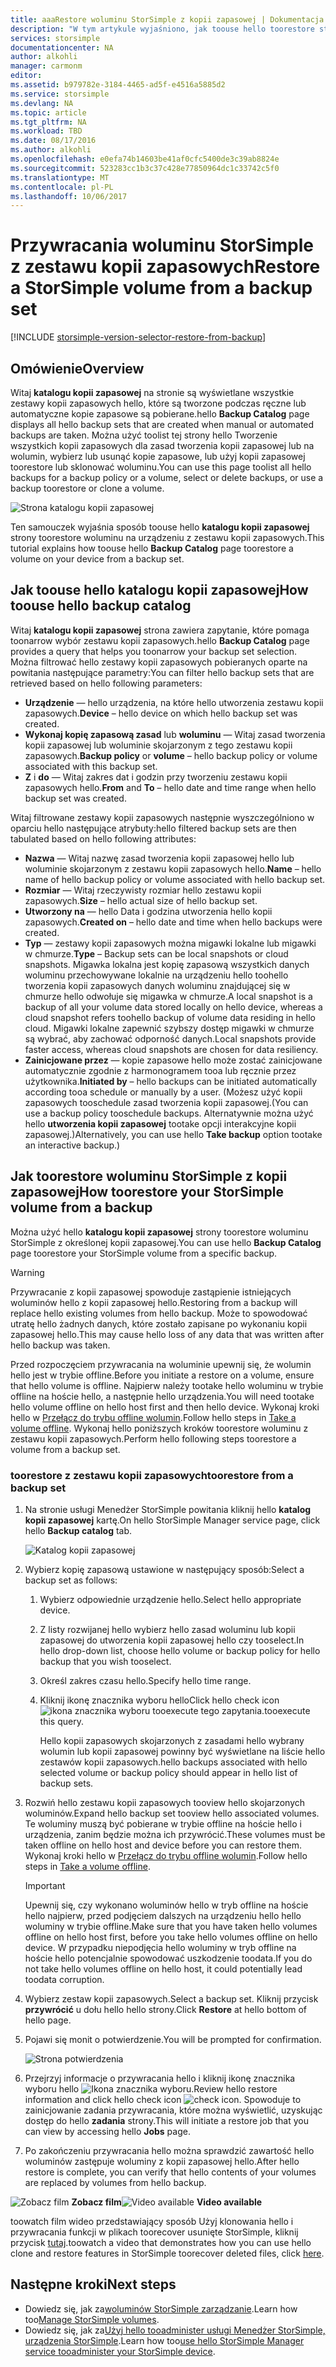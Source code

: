 ```yaml
---
title: aaaRestore woluminu StorSimple z kopii zapasowej | Dokumentacja firmy Microsoft
description: "W tym artykule wyjaśniono, jak toouse hello toorestore strony katalogu kopii zapasowej usługi Menedżer StorSimple woluminu StorSimple z zestawu kopii zapasowych."
services: storsimple
documentationcenter: NA
author: alkohli
manager: carmonm
editor: 
ms.assetid: b979782e-3184-4465-ad5f-e4516a5885d2
ms.service: storsimple
ms.devlang: NA
ms.topic: article
ms.tgt_pltfrm: NA
ms.workload: TBD
ms.date: 08/17/2016
ms.author: alkohli
ms.openlocfilehash: e0efa74b14603be41af0cfc5400de3c39ab8824e
ms.sourcegitcommit: 523283cc1b3c37c428e77850964dc1c33742c5f0
ms.translationtype: MT
ms.contentlocale: pl-PL
ms.lasthandoff: 10/06/2017
---
```

# <a name="restore-a-storsimple-volume-from-a-backup-set"></a><span data-ttu-id="bee2e-103">Przywracania woluminu StorSimple z zestawu kopii zapasowych</span><span class="sxs-lookup"><span data-stu-id="bee2e-103">Restore a StorSimple volume from a backup set</span></span>
[!INCLUDE [storsimple-version-selector-restore-from-backup](../../includes/storsimple-version-selector-restore-from-backup.md)]

## <a name="overview"></a><span data-ttu-id="bee2e-104">Omówienie</span><span class="sxs-lookup"><span data-stu-id="bee2e-104">Overview</span></span>
<span data-ttu-id="bee2e-105">Witaj **katalogu kopii zapasowej** na stronie są wyświetlane wszystkie zestawy kopii zapasowych hello, które są tworzone podczas ręczne lub automatyczne kopie zapasowe są pobierane.</span><span class="sxs-lookup"><span data-stu-id="bee2e-105">hello **Backup Catalog** page displays all hello backup sets that are created when manual or automated backups are taken.</span></span> <span data-ttu-id="bee2e-106">Można użyć toolist tej strony hello Tworzenie wszystkich kopii zapasowych dla zasad tworzenia kopii zapasowej lub na wolumin, wybierz lub usunąć kopie zapasowe, lub użyj kopii zapasowej toorestore lub sklonować woluminu.</span><span class="sxs-lookup"><span data-stu-id="bee2e-106">You can use this page toolist all hello backups for a backup policy or a volume, select or delete backups, or use a backup toorestore or clone a volume.</span></span>

 ![Strona katalogu kopii zapasowej](./media/storsimple-restore-from-backup-set/HCS_BackupCatalog.png)

<span data-ttu-id="bee2e-108">Ten samouczek wyjaśnia sposób toouse hello **katalogu kopii zapasowej** strony toorestore woluminu na urządzeniu z zestawu kopii zapasowych.</span><span class="sxs-lookup"><span data-stu-id="bee2e-108">This tutorial explains how toouse hello **Backup Catalog** page toorestore a volume on your device from a backup set.</span></span>

## <a name="how-toouse-hello-backup-catalog"></a><span data-ttu-id="bee2e-109">Jak toouse hello katalogu kopii zapasowej</span><span class="sxs-lookup"><span data-stu-id="bee2e-109">How toouse hello backup catalog</span></span>
<span data-ttu-id="bee2e-110">Witaj **katalogu kopii zapasowej** strona zawiera zapytanie, które pomaga toonarrow wybór zestawu kopii zapasowych.</span><span class="sxs-lookup"><span data-stu-id="bee2e-110">hello **Backup Catalog** page provides a query that helps you toonarrow your backup set selection.</span></span> <span data-ttu-id="bee2e-111">Można filtrować hello zestawy kopii zapasowych pobieranych oparte na powitania następujące parametry:</span><span class="sxs-lookup"><span data-stu-id="bee2e-111">You can filter hello backup sets that are retrieved based on hello following parameters:</span></span>

* <span data-ttu-id="bee2e-112">**Urządzenie** — hello urządzenia, na które hello utworzenia zestawu kopii zapasowych.</span><span class="sxs-lookup"><span data-stu-id="bee2e-112">**Device** – hello device on which hello backup set was created.</span></span>
* <span data-ttu-id="bee2e-113">**Wykonaj kopię zapasową zasad** lub **woluminu** — Witaj zasad tworzenia kopii zapasowej lub woluminie skojarzonym z tego zestawu kopii zapasowych.</span><span class="sxs-lookup"><span data-stu-id="bee2e-113">**Backup policy** or **volume** – hello backup policy or volume associated with this backup set.</span></span>
* <span data-ttu-id="bee2e-114">**Z** i **do** — Witaj zakres dat i godzin przy tworzeniu zestawu kopii zapasowych hello.</span><span class="sxs-lookup"><span data-stu-id="bee2e-114">**From** and **To** – hello date and time range when hello backup set was created.</span></span>

<span data-ttu-id="bee2e-115">Witaj filtrowane zestawy kopii zapasowych następnie wyszczególniono w oparciu hello następujące atrybuty:</span><span class="sxs-lookup"><span data-stu-id="bee2e-115">hello filtered backup sets are then tabulated based on hello following attributes:</span></span>

* <span data-ttu-id="bee2e-116">**Nazwa** — Witaj nazwę zasad tworzenia kopii zapasowej hello lub woluminie skojarzonym z zestawu kopii zapasowych hello.</span><span class="sxs-lookup"><span data-stu-id="bee2e-116">**Name** – hello name of hello backup policy or volume associated with hello backup set.</span></span>
* <span data-ttu-id="bee2e-117">**Rozmiar** — Witaj rzeczywisty rozmiar hello zestawu kopii zapasowych.</span><span class="sxs-lookup"><span data-stu-id="bee2e-117">**Size** – hello actual size of hello backup set.</span></span>
* <span data-ttu-id="bee2e-118">**Utworzony na** — hello Data i godzina utworzenia hello kopii zapasowych.</span><span class="sxs-lookup"><span data-stu-id="bee2e-118">**Created on** – hello date and time when hello backups were created.</span></span> 
* <span data-ttu-id="bee2e-119">**Typ** — zestawy kopii zapasowych można migawki lokalne lub migawki w chmurze.</span><span class="sxs-lookup"><span data-stu-id="bee2e-119">**Type** – Backup sets can be local snapshots or cloud snapshots.</span></span> <span data-ttu-id="bee2e-120">Migawka lokalna jest kopię zapasową wszystkich danych woluminu przechowywane lokalnie na urządzeniu hello toohello tworzenia kopii zapasowych danych woluminu znajdującej się w chmurze hello odwołuje się migawka w chmurze.</span><span class="sxs-lookup"><span data-stu-id="bee2e-120">A local snapshot is a backup of all your volume data stored locally on hello device, whereas a cloud snapshot refers toohello backup of volume data residing in hello cloud.</span></span> <span data-ttu-id="bee2e-121">Migawki lokalne zapewnić szybszy dostęp migawki w chmurze są wybrać, aby zachować odporność danych.</span><span class="sxs-lookup"><span data-stu-id="bee2e-121">Local snapshots provide faster access, whereas cloud snapshots are chosen for data resiliency.</span></span>
* <span data-ttu-id="bee2e-122">**Zainicjowane przez** — kopie zapasowe hello może zostać zainicjowane automatycznie zgodnie z harmonogramem tooa lub ręcznie przez użytkownika.</span><span class="sxs-lookup"><span data-stu-id="bee2e-122">**Initiated by** – hello backups can be initiated automatically according tooa schedule or manually by a user.</span></span> <span data-ttu-id="bee2e-123">(Możesz użyć kopii zapasowych tooschedule zasad tworzenia kopii zapasowej.</span><span class="sxs-lookup"><span data-stu-id="bee2e-123">(You can use a backup policy tooschedule backups.</span></span> <span data-ttu-id="bee2e-124">Alternatywnie można użyć hello **utworzenia kopii zapasowej** tootake opcji interakcyjne kopii zapasowej.)</span><span class="sxs-lookup"><span data-stu-id="bee2e-124">Alternatively, you can use hello **Take backup** option tootake an interactive backup.)</span></span>

## <a name="how-toorestore-your-storsimple-volume-from-a-backup"></a><span data-ttu-id="bee2e-125">Jak toorestore woluminu StorSimple z kopii zapasowej</span><span class="sxs-lookup"><span data-stu-id="bee2e-125">How toorestore your StorSimple volume from a backup</span></span>
<span data-ttu-id="bee2e-126">Można użyć hello **katalogu kopii zapasowej** strony toorestore woluminu StorSimple z określonej kopii zapasowej.</span><span class="sxs-lookup"><span data-stu-id="bee2e-126">You can use hello **Backup Catalog** page toorestore your StorSimple volume from a specific backup.</span></span> 

> [!WARNING]
> <span data-ttu-id="bee2e-127">Przywracanie z kopii zapasowej spowoduje zastąpienie istniejących woluminów hello z kopii zapasowej hello.</span><span class="sxs-lookup"><span data-stu-id="bee2e-127">Restoring from a backup will replace hello existing volumes from hello backup.</span></span> <span data-ttu-id="bee2e-128">Może to spowodować utratę hello żadnych danych, które zostało zapisane po wykonaniu kopii zapasowej hello.</span><span class="sxs-lookup"><span data-stu-id="bee2e-128">This may cause hello loss of any data that was written after hello backup was taken.</span></span>
> 
> 

<span data-ttu-id="bee2e-129">Przed rozpoczęciem przywracania na woluminie upewnij się, że wolumin hello jest w trybie offline.</span><span class="sxs-lookup"><span data-stu-id="bee2e-129">Before you initiate a restore on a volume, ensure that hello volume is offline.</span></span> <span data-ttu-id="bee2e-130">Najpierw należy tootake hello woluminu w trybie offline na hoście hello, a następnie hello urządzenia.</span><span class="sxs-lookup"><span data-stu-id="bee2e-130">You will need tootake hello volume offline on hello host first and then hello device.</span></span> <span data-ttu-id="bee2e-131">Wykonaj kroki hello w [Przełącz do trybu offline wolumin](storsimple-manage-volumes.md#take-a-volume-offline).</span><span class="sxs-lookup"><span data-stu-id="bee2e-131">Follow hello steps in [Take a volume offline](storsimple-manage-volumes.md#take-a-volume-offline).</span></span> <span data-ttu-id="bee2e-132">Wykonaj hello poniższych kroków toorestore woluminu z zestawu kopii zapasowych.</span><span class="sxs-lookup"><span data-stu-id="bee2e-132">Perform hello following steps toorestore a volume from a backup set.</span></span>

### <a name="toorestore-from-a-backup-set"></a><span data-ttu-id="bee2e-133">toorestore z zestawu kopii zapasowych</span><span class="sxs-lookup"><span data-stu-id="bee2e-133">toorestore from a backup set</span></span>
1. <span data-ttu-id="bee2e-134">Na stronie usługi Menedżer StorSimple powitania kliknij hello **katalog kopii zapasowej** kartę.</span><span class="sxs-lookup"><span data-stu-id="bee2e-134">On hello StorSimple Manager service page, click hello **Backup catalog** tab.</span></span>
   
    ![Katalog kopii zapasowej](./media/storsimple-restore-from-backup-set/HCS_Restore.png)
2. <span data-ttu-id="bee2e-136">Wybierz kopię zapasową ustawione w następujący sposób:</span><span class="sxs-lookup"><span data-stu-id="bee2e-136">Select a backup set as follows:</span></span>
   
   1. <span data-ttu-id="bee2e-137">Wybierz odpowiednie urządzenie hello.</span><span class="sxs-lookup"><span data-stu-id="bee2e-137">Select hello appropriate device.</span></span>
   2. <span data-ttu-id="bee2e-138">Z listy rozwijanej hello wybierz hello zasad woluminu lub kopii zapasowej do utworzenia kopii zapasowej hello czy tooselect.</span><span class="sxs-lookup"><span data-stu-id="bee2e-138">In hello drop-down list, choose hello volume or backup policy for hello backup that you wish tooselect.</span></span>
   3. <span data-ttu-id="bee2e-139">Określ zakres czasu hello.</span><span class="sxs-lookup"><span data-stu-id="bee2e-139">Specify hello time range.</span></span>
   4. <span data-ttu-id="bee2e-140">Kliknij ikonę znacznika wyboru hello</span><span class="sxs-lookup"><span data-stu-id="bee2e-140">Click hello check icon</span></span> ![ikona znacznika wyboru](./media/storsimple-restore-from-backup-set/HCS_CheckIcon.png) <span data-ttu-id="bee2e-142">tooexecute tego zapytania.</span><span class="sxs-lookup"><span data-stu-id="bee2e-142">tooexecute this query.</span></span>
      
      <span data-ttu-id="bee2e-143">Hello kopii zapasowych skojarzonych z zasadami hello wybrany wolumin lub kopii zapasowej powinny być wyświetlane na liście hello zestawów kopii zapasowych.</span><span class="sxs-lookup"><span data-stu-id="bee2e-143">hello backups associated with hello selected volume or backup policy should appear in hello list of backup sets.</span></span>
3. <span data-ttu-id="bee2e-144">Rozwiń hello zestawu kopii zapasowych tooview hello skojarzonych woluminów.</span><span class="sxs-lookup"><span data-stu-id="bee2e-144">Expand hello backup set tooview hello associated volumes.</span></span> <span data-ttu-id="bee2e-145">Te woluminy muszą być pobierane w trybie offline na hoście hello i urządzenia, zanim będzie można ich przywrócić.</span><span class="sxs-lookup"><span data-stu-id="bee2e-145">These volumes must be taken offline on hello host and device before you can restore them.</span></span> <span data-ttu-id="bee2e-146">Wykonaj kroki hello w [Przełącz do trybu offline wolumin](storsimple-manage-volumes.md#take-a-volume-offline).</span><span class="sxs-lookup"><span data-stu-id="bee2e-146">Follow hello steps in [Take a volume offline](storsimple-manage-volumes.md#take-a-volume-offline).</span></span>
   
   > [!IMPORTANT]
   > <span data-ttu-id="bee2e-147">Upewnij się, czy wykonano woluminów hello w tryb offline na hoście hello najpierw, przed podjęciem dalszych na urządzeniu hello hello woluminy w trybie offline.</span><span class="sxs-lookup"><span data-stu-id="bee2e-147">Make sure that you have taken hello volumes offline on hello host first, before you take hello volumes offline on hello device.</span></span> <span data-ttu-id="bee2e-148">W przypadku niepodjęcia hello woluminy w tryb offline na hoście hello potencjalnie spowodować uszkodzenie toodata.</span><span class="sxs-lookup"><span data-stu-id="bee2e-148">If you do not take hello volumes offline on hello host, it could potentially lead toodata corruption.</span></span>
   > 
   > 
4. <span data-ttu-id="bee2e-149">Wybierz zestaw kopii zapasowych.</span><span class="sxs-lookup"><span data-stu-id="bee2e-149">Select a backup set.</span></span> <span data-ttu-id="bee2e-150">Kliknij przycisk **przywrócić** u dołu hello hello strony.</span><span class="sxs-lookup"><span data-stu-id="bee2e-150">Click **Restore** at hello bottom of hello page.</span></span>
5. <span data-ttu-id="bee2e-151">Pojawi się monit o potwierdzenie.</span><span class="sxs-lookup"><span data-stu-id="bee2e-151">You will be prompted for confirmation.</span></span> 
   
    ![Strona potwierdzenia](./media/storsimple-restore-from-backup-set/HCS_ConfirmRestore.png)
6. <span data-ttu-id="bee2e-153">Przejrzyj informacje o przywracania hello i kliknij ikonę znacznika wyboru hello ![Ikona znacznika wyboru](./media/storsimple-restore-from-backup-set/HCS_CheckIcon.png).</span><span class="sxs-lookup"><span data-stu-id="bee2e-153">Review hello restore information and click hello check icon ![check icon](./media/storsimple-restore-from-backup-set/HCS_CheckIcon.png).</span></span> <span data-ttu-id="bee2e-154">Spowoduje to zainicjowanie zadania przywracania, które można wyświetlić, uzyskując dostęp do hello **zadania** strony.</span><span class="sxs-lookup"><span data-stu-id="bee2e-154">This will initiate a restore job that you can view by accessing hello **Jobs** page.</span></span> 
7. <span data-ttu-id="bee2e-155">Po zakończeniu przywracania hello można sprawdzić zawartość hello woluminów zastępuje woluminy z kopii zapasowej hello.</span><span class="sxs-lookup"><span data-stu-id="bee2e-155">After hello restore is complete, you can verify that hello contents of your volumes are replaced by volumes from hello backup.</span></span>

<span data-ttu-id="bee2e-156">![Zobacz film](./media/storsimple-restore-from-backup-set/Video_icon.png) **Zobacz film**</span><span class="sxs-lookup"><span data-stu-id="bee2e-156">![Video available](./media/storsimple-restore-from-backup-set/Video_icon.png) **Video available**</span></span>

<span data-ttu-id="bee2e-157">toowatch film wideo przedstawiający sposób Użyj klonowania hello i przywracania funkcji w plikach toorecover usunięte StorSimple, kliknij przycisk [tutaj](https://azure.microsoft.com/documentation/videos/storsimple-recover-deleted-files-with-storsimple/).</span><span class="sxs-lookup"><span data-stu-id="bee2e-157">toowatch a video that demonstrates how you can use hello clone and restore features in StorSimple toorecover deleted files, click [here](https://azure.microsoft.com/documentation/videos/storsimple-recover-deleted-files-with-storsimple/).</span></span>

## <a name="next-steps"></a><span data-ttu-id="bee2e-158">Następne kroki</span><span class="sxs-lookup"><span data-stu-id="bee2e-158">Next steps</span></span>
* <span data-ttu-id="bee2e-159">Dowiedz się, jak za[woluminów StorSimple zarządzanie](storsimple-manage-volumes.md).</span><span class="sxs-lookup"><span data-stu-id="bee2e-159">Learn how too[Manage StorSimple volumes](storsimple-manage-volumes.md).</span></span>
* <span data-ttu-id="bee2e-160">Dowiedz się, jak za[Użyj hello tooadminister usługi Menedżer StorSimple, urządzenia StorSimple](storsimple-manager-service-administration.md).</span><span class="sxs-lookup"><span data-stu-id="bee2e-160">Learn how too[use hello StorSimple Manager service tooadminister your StorSimple device](storsimple-manager-service-administration.md).</span></span>

